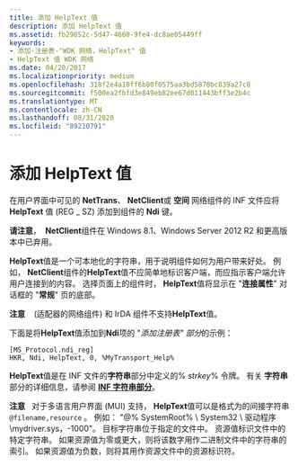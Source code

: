 ```yaml
---
title: 添加 HelpText 值
description: 添加 HelpText 值
ms.assetid: fb29852c-5d47-4660-9fe4-dc8ae05449ff
keywords:
- 添加-注册表-"WDK 网络，HelpText" 值
- HelpText 值 WDK 网络
ms.date: 04/20/2017
ms.localizationpriority: medium
ms.openlocfilehash: 318f2e4a10ff6b80f0575aa3bd5870bc839a27c8
ms.sourcegitcommit: f500ea2fbfd3e849eb82ee67d011443bff3e2b4c
ms.translationtype: MT
ms.contentlocale: zh-CN
ms.lasthandoff: 08/31/2020
ms.locfileid: "89210791"
---
```

# <a name="adding-a-helptext-value"></a>添加 HelpText 值





在用户界面中可见的 **NetTrans**、 **NetClient**或 **空间** 网络组件的 INF 文件应将 **HelpText** 值 (REG \_ SZ) 添加到组件的 **Ndi** 键。

**请注意**，  **NetClient**组件在 Windows 8.1、Windows Server 2012 R2 和更高版本中已弃用。

 

**HelpText**值是一个可本地化的字符串，用于说明组件如何为用户带来好处。 例如， **NetClient**组件的**HelpText**值不应简单地标识客户端，而应指示客户端允许用户连接到的内容。 选择页面上的组件时， **HelpText**值将显示在 "**连接属性**" 对话框的 "**常规**" 页的底部。

**注意**    (适配器的网络组件) 和 IrDA 组件不支持**HelpText**值。

 

下面是将**HelpText**值添加到**Ndi**项的 "*添加注册表" 部分*的示例：

```INF
[MS_Protocol.ndi_reg]
HKR, Ndi, HelpText, 0, %MyTransport_Help%
```

**HelpText**值是在 INF 文件的**字符串**部分中定义的% *strkey*% 令牌。 有关 **字符串** 部分的详细信息，请参阅 [**INF 字符串部分**](../install/inf-strings-section.md)。

**注意**   对于多语言用户界面 (MUI) 支持， **HelpText**值可以是格式为的间接字符串 `@filename,resource` 。 例如： "@% SystemRoot% \\ System32 \\ 驱动程序 \\mydriver.sys，-1000"。 目标字符串位于指定的文件中。 资源值标识文件中的特定字符串。 如果资源值为零或更大，则将该数字用作二进制文件中的字符串的索引。 如果资源值为负数，则将其用作资源文件中的资源标识符。

 

 

